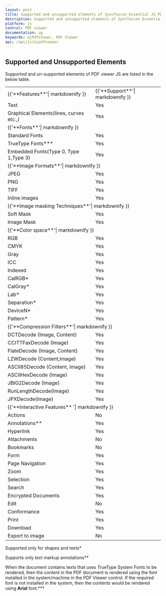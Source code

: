 ```yaml
---
layout: post
title: Supported and unsupported elements of Syncfusion Essential JS PDF viewer.
description: Supported and unsupported elements of Syncfusion Essential JS PDF viewer.
platform: js
control: PDF viewer
documentation: ug
keywords: ejPdfViewer, PDF Viewer
api: /api/js/ejpdfviewer
---
```


## Supported and Unsupported Elements

Supported and un-supported elements of PDF viewer JS are listed in the below table.

<table>
<tr>
<td>
{{'**Features**'| markdownify }}
</td>
<td>
{{'**Support**'| markdownify }}
</td>
</tr>
<tr>
<td>
Text
</td>
<td>
Yes
</td>
</tr>
<tr>
<td>
Graphical Elements(lines, curves etc.,)
</td>
<td>
Yes
</td>
</tr>
<tr>
<td colspan="2" rowspan="1">
{{'**Fonts**'| markdownify }}
</td>
</tr>
<tr>
<td>
Standard Fonts
</td>
<td>
Yes
</td>
</tr>
<tr>
<td>
TrueType Fonts***
</td>
<td>
Yes
</td>
</tr>
<tr>
<td>
Embedded Fonts(Type 0, Type 1,Type 3)
</td>
<td>
Yes
</td>
</tr>
<tr>
<td colspan="2" rowspan="1">
{{'**Image Formats**'| markdownify }}
</td>
</tr>
<tr>
<td>
JPEG
</td>
<td>
Yes
</td>
</tr>
<tr>
<td>
PNG
</td>
<td>
Yes
</td>
</tr>
<tr>
<td>
TIFF
</td>
<td>
Yes
</td>
</tr>
<tr>
<td>
Inline images
</td>
<td>
Yes
</td>
</tr>
<tr>
<td colspan="2" rowspan="1">
{{'**Image masking Techniques**'| markdownify }}
</td>
</tr>
<tr>
<td>
Soft Mask
</td>
<td>
Yes
</td>
</tr>
<tr>
<td>
Image Mask
</td>
<td>
Yes
</td>
</tr>
<tr>
<td colspan="2" rowspan="1">
{{'**Color space**'| markdownify }}
</td>
</tr>
<tr>
<td>
RGB
</td>
<td>
Yes
</td>
</tr>
<tr>
<td>
CMYK
</td>
<td>
Yes
</td>
</tr>
<tr>
<td>
Gray
</td>
<td>
Yes
</td>
</tr>
<tr>
<td>
ICC
</td>
<td>
Yes
</td>
</tr>
<tr>
<td>
Indexed
</td>
<td>
Yes
</td>
</tr>
<tr>
<td>
CalRGB*
</td>
<td>
Yes
</td>
</tr>
<tr>
<td>
CalGray*
</td>
<td>
Yes
</td>
</tr>
<tr>
<td>
Lab*
</td>
<td>
Yes
</td>
</tr>
<tr>
<td>
Separation*
</td>
<td>
Yes
</td>
</tr>
<tr>
<td>
DeviceN*
</td>
<td>
Yes
</td>
</tr>
<tr>
<td>
Pattern*
</td>
<td>
Yes
</td>
</tr>
<tr>
<td colspan="2" rowspan="1">
{{'**Compression Filters**'| markdownify }}
</td>
</tr>
<tr>
<td>
DCTDecode (Image, Content)
</td>
<td>
Yes
</td>
</tr>
<tr>
<td>
CCITTFaxDecode (Image)
</td>
<td>
Yes
</td>
</tr>
<tr>
<td>
FlateDecode (Image, Content)
</td>
<td>
Yes
</td>
</tr>
<tr>
<td>
LZWDecode (Content,Image)
</td>
<td>
Yes
</td>
</tr>
<tr>
<td>
ASCII85Decode (Content, Image)
</td>
<td>
Yes
</td>
</tr>
<tr>
<td>
ASCIIHexDecode (Image)
</td>
<td>
Yes
</td>
</tr>
<tr>
<td>
JBIG2Decode (Image)
</td>
<td>
Yes
</td>
</tr>
<tr>
<td>
RunLengthDecode(Image)
</td>
<td>
Yes
</td>
</tr>
<tr>
<td>
JPXDecode(Image)
</td>
<td>
Yes
</td>
</tr>
<tr>
<td colspan="2" rowspan="1">
{{'**Interactive Features** '| markdownify }}
</td>
</tr>
<tr>
<td>
Actions
</td>
<td>
No
</td>
</tr>
<tr>
<td>
Annotations**
</td>
<td>
Yes
</td>
</tr>
<tr>
<td>
Hyperlink
</td>
<td>
Yes
</td>
</tr>
<tr>
<td>
Attachments
</td>
<td>
No
</td>
</tr>
<tr>
<td>
Bookmarks
</td>
<td>
No
</td>
</tr>
<tr>
<td>
Form
</td>
<td>
Yes
</td>
</tr>
<tr>
<td>
Page Navigation 
</td>
<td>
Yes
</td>
</tr>
<tr>
<td>
Zoom
</td>
<td>
Yes
</td>
</tr>
<tr>
<td>
Selection
</td>
<td>
Yes
</td>
</tr>
<tr>
<td>
Search
</td>
<td>
Yes
</td>
</tr>
<tr>
<td>
Encrypted Documents
</td>
<td>
Yes
</td>
</tr>
<tr>
<td>
Edit
</td>
<td>
No
</td>
</tr>
<tr>
<td>
Conformance
</td>
<td>
Yes
</td>
</tr>
<tr>
<td>
Print
</td>
<td>
Yes
</td>
</tr>
<tr>
<td>
Download
</td>
<td>
Yes
</td>
</tr>
<tr>
<td>
Export to image
</td>
<td>
No
</td>
</tr>
</table>

Supported only for shapes and texts*

Supports only text markup annotations**

When the document contains texts that uses TrueType System Fonts to be rendered, then the content in the PDF document is rendered using the font installed in the system/machine in the PDF Viewer control. If the required font is not installed in the system, then the contents would be rendered using **Arial** font.***